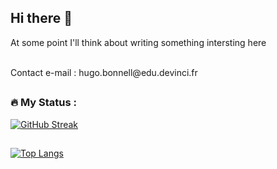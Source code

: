 ## Hi there 👋

At some point I'll think about writing something intersting here

<br>
Contact e-mail : hugo.bonnell@edu.devinci.fr
<br>

##

### :fire: My Status :

[![GitHub Streak](https://streak-stats.demolab.com?user=Hu9o73&theme=dark&border_radius=50&date_format=j%20M%5B%20Y%5D)](https://git.io/streak-stats)

##

[![Top Langs](https://github-readme-stats.vercel.app/api/top-langs/?username=Hu9o73)](https://github.com/anuraghazra/github-readme-stats)
